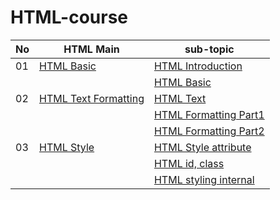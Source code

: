 # HTML-course

| No | HTML Main  | sub-topic |
|----| ------------- | ------------- |
| 01 | [HTML Basic](https://github.com/coding-dragon/html-course/tree/master/01-html-basic)  | [HTML Introduction](https://coding-dragon.github.io/html-course/01-html-basic/html-intro.html) |
| | | [HTML Basic](https://coding-dragon.github.io/html-course/01-html-basic/html-basic.html) |
| 02 | [HTML Text Formatting](https://github.com/coding-dragon/html-course/tree/master/02-html-text-formatting) | [HTML Text](https://coding-dragon.github.io/html-course/02-html-formatting/html-text.html) |
| | | [HTML Formatting Part1 ](https://coding-dragon.github.io/html-course/02-html-formatting/html-text-formatting.html) |
| | | [HTML Formatting Part2](https://coding-dragon.github.io/html-course/02-html-formatting/html-text-formatting2.html) |
| 03 | [HTML Style](https://github.com/coding-dragon/html-course/tree/master/03-html-styles) | [HTML Style attribute](https://coding-dragon.github.io/html-course/03-html-styles/html-style-attr.html)|
| | | [HTML id, class](https://coding-dragon.github.io/html-course/03-html-styles/html-style-id-class.html) |
| | | [HTML styling internal](https://coding-dragon.github.io/html-course/03-html-styles/html-style-internal.html) |